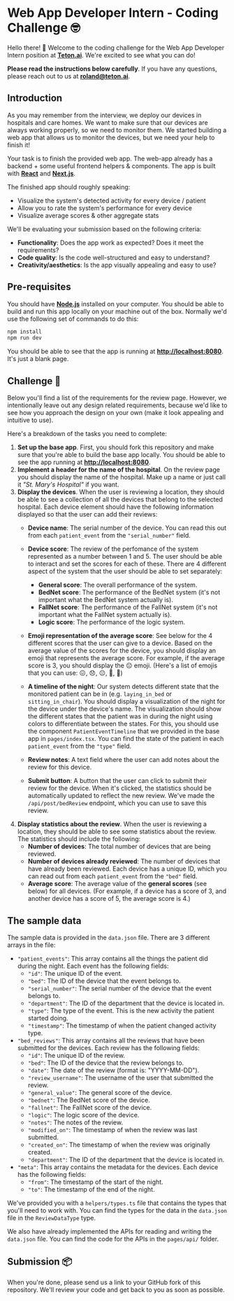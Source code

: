 # Web App Developer Intern - Coding Challenge 🤓

Hello there! 👋 Welcome to the coding challenge for the Web App Developer Intern position at [**Teton.ai**](https://teton.ai/). We're excited to see what you can do!

**Please read the instructions below carefully**. If you have any questions, please reach out to us at [**roland@teton.ai**](mailto:roland@teton.ai).

## Introduction

As you may remember from the interview, we deploy our devices in hospitals and care homes. We want to make sure that our devices are always working properly, so we need to monitor them. We started building a web app that allows us to monitor the devices, but we need your help to finish it!

Your task is to finish the provided web app. The web-app already has a backend + some useful frontend helpers & components. The app is built with [**React**](https://reactjs.org/) and [**Next.js**](https://nextjs.org/).

The finished app should roughly speaking:

- Visualize the system's detected activity for every device / patient
- Allow you to rate the system's performance for every device
- Visualize average scores & other aggregate stats

We'll be evaluating your submission based on the following criteria:

- **Functionality**: Does the app work as expected? Does it meet the requirements?
- **Code quality**: Is the code well-structured and easy to understand?
- **Creativity/aesthetics**: Is the app visually appealing and easy to use?

## Pre-requisites

You should have [**Node.js**](https://nodejs.org/en/) installed on your computer. You should be able to build and run this app locally on your machine out of the box. Normally we'd use the following set of commands to do this:

```bash
npm install
npm run dev
```

You should be able to see that the app is running at [**http://localhost:8080**](http://localhost:8080/). It's just a blank page.

## Challenge 🦾

Below you'll find a list of the requirements for the review page. However, we intentionally leave out any design related requirements, because we'd like to see how you approach the design on your own (make it look appealing and intuitive to use).

Here's a breakdown of the tasks you need to complete:

1. **Set up the base app**. First, you should fork this repository and make sure that you're able to build the base app locally. You should be able to see the app running at [**http://localhost:8080**](http://localhost:8080/).
1. **Implement a header for the name of the hospital**. On the review page you should display the name of the hospital. Make up a name or just call it *"St. Mary's Hospital"* if you want. 
1. **Display the devices**. When the user is reviewing a location, they should be able to see a collection of all the devices that belong to the selected hospital. Each device element should have the following information displayed so that the user can add their reviews:
    - **Device name**: The serial number of the device. You can read this out from each `patient_event` from the `"serial_number"` field.
    - **Device score**: The review of the perfomance of the system represented as a number between 1 and 5. The user should be able to interact and set the scores for each of these. There are 4 different aspect of the system that the user should be able to set separately:
      - **General score**: The overall performance of the system.
      - **BedNet score**: The performance of the BedNet system (it's not important what the BedNet system actually is).
      - **FallNet score**: The performance of the FallNet system (it's not important what the FallNet system actually is).
      - **Logic score**: The performance of the logic system.
   - **Emoji representation of the average score**: See below for the 4 different scores that the user can give to a device. Based on the average value of the scores for the device, you should display an emoji that represents the average score. For example, if the average score is 3, you should display the 😐 emoji. (Here's a list of emojis that you can use: 😖, 😞, 😐, 🙂, 🥳)
    - **A timeline of the night**: Our system detects different state that the monitored patient can be in (e.g. `laying_in_bed` or `sitting_in_chair`). You should display a visualization of the night for the device under the device's name. The visualization should show the different states that the patient was in during the night using colors to differentiate between the states. For this, you should use the component `PatientEventTimeline` that we provided in the base app in `pages/index.tsx`. You can find the state of the patient in each `patient_event` from the `"type"` field.

    - **Review notes**: A text field where the user can add notes about the review for this device.
    - **Submit button**: A button that the user can click to submit their review for the device. When it's clicked, the statistics should be automatically updated to reflect the new review. We've made the `/api/post/bedReview` endpoint, which you can use to save this review.
1. **Display statistics about the review**. When the user is reviewing a location, they should be able to see some statistics about the review. The statistics should include the following:
   - **Number of devices**: The total number of devices that are being reviewed.
   - **Number of devices already reviewed**: The number of devices that have already been reviewed. Each device has a unique ID, which you can read out from each `patient_event` from the `"bed"` field.
   - **Average score**: The average value of the **general scores** (see below) for all devices. (For example, if a device has a score of 3, and another device has a score of 5, the average score is 4.)

## The sample data

The sample data is provided in the `data.json` file. There are 3 different arrays in the file:

- `"patient_events"`: This array contains all the things the patient did during the night. Each event has the following fields:
  - `"id"`: The unique ID of the event.
  - `"bed"`: The ID of the device that the event belongs to.
  - `"serial_number"`: The serial number of the device that the event belongs to.
  - `"department"`: The ID of the department that the device is located in.
  - `"type"`: The type of the event. This is the new activity the patient started doing.
  - `"timestamp"`: The timestamp of when the patient changed activity type.
- `"bed_reviews"`: This array contains all the reviews that have been submitted for the devices. Each review has the following fields:
  - `"id"`: The unique ID of the review.
  - `"bed"`: The ID of the device that the review belongs to.
  - `"date"`: The date of the review (format is: "YYYY-MM-DD").
  - `"review_username"`: The username of the user that submitted the review.
  - `"general_value"`: The general score of the device.
  - `"bednet"`: The BedNet score of the device.
  - `"fallnet"`: The FallNet score of the device.
  - `"logic"`: The logic score of the device.
  - `"notes"`: The notes of the review.
  - `"modified_on"`: The timestamp of when the review was last submitted.
  - `"created_on"`: The timestamp of when the review was originally created.
  - `"department"`: The ID of the department that the device is located in.
- `"meta"`: This array contains the metadata for the devices. Each device has the following fields:
  - `"from"`: The timestamp of the start of the night.
  - `"to"`: The timestamp of the end of the night.

We've provided you with a `helpers/types.ts` file that contains the types that you'll need to work with. You can find the types for the data in the `data.json` file in the `ReviewDataType` type.

We also have already implemented the APIs for reading and writing the `data.json` file. You can find the code for the APIs in the `pages/api/` folder.

## Submission 📦

When you're done, please send us a link to your GitHub fork of this repository. We'll review your code and get back to you as soon as possible.
